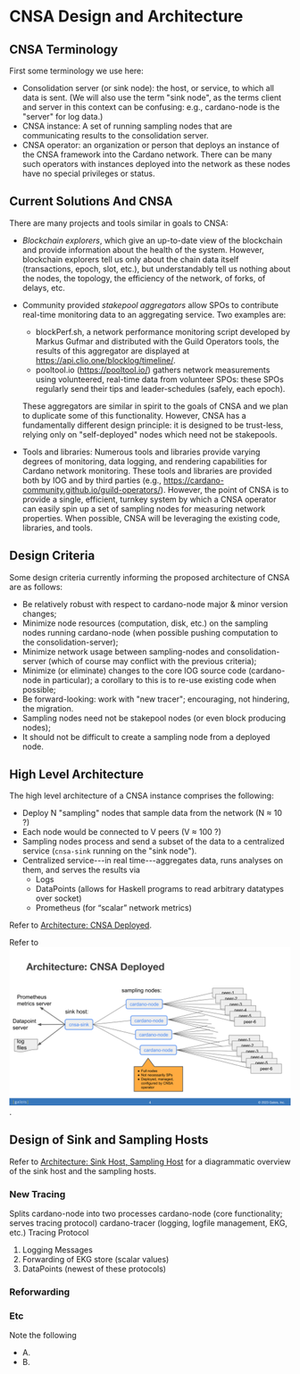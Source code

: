 # CNSA Design and Architecture
## CNSA Terminology

First some terminology we use here:

- Consolidation server (or sink node): the host, or service, to which
  all data is sent.  (We will also use the term "sink node", as the
  terms client and server in this context can be confusing: e.g.,
  cardano-node is the "server" for log data.)
- CNSA instance: A set of running sampling nodes that are
  communicating results to the consolidation server.
- CNSA operator: an organization or person that deploys an instance of
  the CNSA framework into the Cardano network.  There can be many such
  operators with instances deployed into the network as these nodes
  have no special privileges or status.
  
## Current Solutions And CNSA

There are many projects and tools similar in goals to CNSA:
 - *Blockchain explorers*, which give an up-to-date view of the
   blockchain and provide information about the health of the
   system. However, blockchain explorers tell us only about the chain
   data itself (transactions, epoch, slot, etc.), but understandably
   tell us nothing about the nodes, the topology, the efficiency of
   the network, of forks, of delays, etc.
- Community provided *stakepool aggregators* allow SPOs to contribute
  real-time monitoring data to an aggregating service. Two examples
  are:
  - blockPerf.sh, a network performance monitoring script developed by
    Markus Gufmar and distributed with the Guild Operators tools, the
    results of this aggregator are displayed at
    https://api.clio.one/blocklog/timeline/.
  - pooltool.io (https://pooltool.io/) gathers network measurements
    using volunteered, real-time data from volunteer SPOs: these SPOs
    regularly send their tips and leader-schedules (safely, each
    epoch).

  These aggregators are similar in spirit to the goals of CNSA and we
  plan to duplicate some of this functionality.  However, CNSA has a
  fundamentally different design principle: it is designed to be
  trust-less, relying only on "self-deployed" nodes which need not be
  stakepools.

- Tools and libraries: Numerous tools and libraries provide varying
  degrees of monitoring, data logging, and rendering capabilities for
  Cardano network monitoring. These tools and libraries are provided
  both by IOG and by third parties (e.g.,
  https://cardano-community.github.io/guild-operators/). However, the
  point of CNSA is to provide a single, efficient, turnkey system by
  which a CNSA operator can easily spin up a set of sampling nodes for
  measuring network properties.  When possible, CNSA will be
  leveraging the existing code, libraries, and tools.

## Design Criteria

Some design criteria currently informing the proposed architecture of CNSA are as follows:
- Be relatively robust with respect to cardano-node major & minor
  version changes;
- Minimize node resources (computation, disk, etc.) on the sampling
  nodes running cardano-node (when possible pushing computation to the
  consolidation-server);
- Minimize network usage between sampling-nodes and
  consolidation-server (which of course may conflict with the previous
  criteria);
- Minimize (or eliminate) changes to the core IOG source code
  (cardano-node in particular); a corollary to this is to re-use
  existing code when possible;
- Be forward-looking: work with "new tracer"; encouraging, not hindering, the migration.
- Sampling nodes need not be stakepool nodes (or even block producing
  nodes);
- It should not be difficult to create a sampling node from a deployed
  node.

## High Level Architecture

The high level architecture of a CNSA instance comprises the following:
- Deploy N "sampling" nodes that sample data from the network (N ≈ 10 ?)
- Each node would be connected to V peers (V ≈ 100 ?)
- Sampling nodes process and send a subset of the data to a
  centralized service (`cnsa-sink` running on the "sink node").
- Centralized service---in real time---aggregates data, runs analyses
  on them, and serves the results via
  - Logs
  - DataPoints (allows for Haskell programs to read arbitrary
    datatypes over socket)
  - Prometheus  (for “scalar” network metrics)


Refer to [Architecture: CNSA Deployed](architecture-deployed.svg).

Refer to ![Alt](architecture-deployed.svg).

## Design of Sink and Sampling Hosts

Refer to [Architecture: Sink Host, Sampling Host](architecture-hosts.svg)
for a diagrammatic overview of the sink host and the sampling hosts. 

### New Tracing 

Splits cardano-node into two processes
cardano-node (core functionality;  serves tracing protocol)
cardano-tracer (logging, logfile management, EKG, etc.)
Tracing Protocol
1. Logging Messages
2. Forwarding of EKG store (scalar values)
3. DataPoints (newest of these protocols)

### Reforwarding

### Etc

Note the following

- A.
- B.
